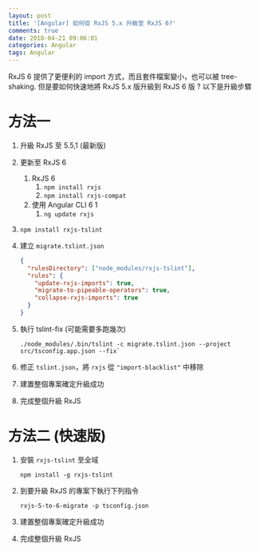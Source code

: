 ```yaml
---
layout: post
title: '[Angular] 如何從 RxJS 5.x 升級至 RxJS 6?'
comments: true
date: 2018-04-21 09:06:01
categories: Angular
tags: Angular
---
```


RxJS 6 提供了更便利的 import 方式，而且套件檔案變小，也可以被 tree-shaking. 但是要如何快速地將 RxJS 5.x 版升級到 RxJS 6 版 ? 以下是升級步驟

<!-- more -->

# 方法一

1. 升級 RxJS 至 5.5,1 (最新版)

2. 更新至 RxJS 6
  
   1. RxJS 6 
      1. `npm install rxjs`
      2. `npm install rxjs-compat `
   2. 使用 Angular CLI 6 1 
      1. `ng update rxjs`

3. `npm install rxjs-tslint`

4. 建立 `migrate.tslint.json`

   ```json
   {
     "rulesDirectory": ["node_modules/rxjs-tslint"],
     "rules": {
       "update-rxjs-imports": true,
       "migrate-to-pipeable-operators": true,
       "collapse-rxjs-imports": true
     }
   }
   ```

5. 執行 tslint-fix (可能需要多跑幾次)

    ```
    ./node_modules/.bin/tslint -c migrate.tslint.json --project src/tsconfig.app.json --fix`
    ```

6. 修正 `tslint.json`，將 `rxjs` 從 `"import-blacklist"` 中移除

7. 建置整個專案確定升級成功

8. 完成整個升級 RxJS

# 方法二 (快速版)

1. 安裝 `rxjs-tslint` 至全域

   ```
   npm install -g rxjs-tslint
   ```

2. 到要升級 RxJS 的專案下執行下列指令

   ```
   rxjs-5-to-6-migrate -p tsconfig.json
   ```

3. 建置整個專案確定升級成功

4. 完成整個升級 RxJS